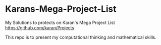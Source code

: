 # Karans-Mega-Project-List

My Solutions to protects on Karan's Mega Project List https://github.com/karan/Projects

This repo is to present my computational thinking and mathematical skills.
